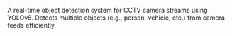 A real-time object detection system for CCTV camera streams using YOLOv8. 
Detects multiple objects (e.g., person, vehicle, etc.) from camera feeds efficiently.
